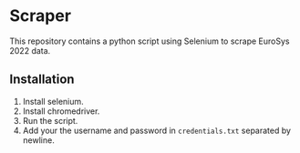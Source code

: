# Scraper
This repository contains a python script using Selenium to scrape EuroSys 2022 data.

## Installation

1. Install selenium.
1. Install chromedriver.
1. Run the script.
1. Add your the username and password in `credentials.txt` separated by newline.

